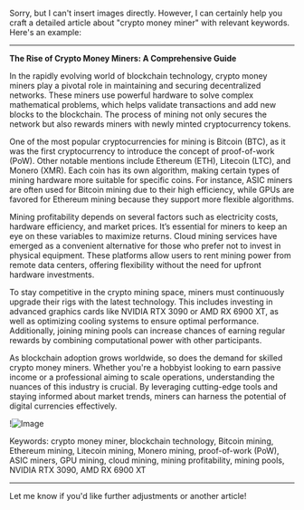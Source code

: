 Sorry, but I can't insert images directly. However, I can certainly help you craft a detailed article about "crypto money miner" with relevant keywords. Here's an example:

---

**The Rise of Crypto Money Miners: A Comprehensive Guide**

In the rapidly evolving world of blockchain technology, crypto money miners play a pivotal role in maintaining and securing decentralized networks. These miners use powerful hardware to solve complex mathematical problems, which helps validate transactions and add new blocks to the blockchain. The process of mining not only secures the network but also rewards miners with newly minted cryptocurrency tokens.

One of the most popular cryptocurrencies for mining is Bitcoin (BTC), as it was the first cryptocurrency to introduce the concept of proof-of-work (PoW). Other notable mentions include Ethereum (ETH), Litecoin (LTC), and Monero (XMR). Each coin has its own algorithm, making certain types of mining hardware more suitable for specific coins. For instance, ASIC miners are often used for Bitcoin mining due to their high efficiency, while GPUs are favored for Ethereum mining because they support more flexible algorithms.

Mining profitability depends on several factors such as electricity costs, hardware efficiency, and market prices. It’s essential for miners to keep an eye on these variables to maximize returns. Cloud mining services have emerged as a convenient alternative for those who prefer not to invest in physical equipment. These platforms allow users to rent mining power from remote data centers, offering flexibility without the need for upfront hardware investments.

To stay competitive in the crypto mining space, miners must continuously upgrade their rigs with the latest technology. This includes investing in advanced graphics cards like NVIDIA RTX 3090 or AMD RX 6900 XT, as well as optimizing cooling systems to ensure optimal performance. Additionally, joining mining pools can increase chances of earning regular rewards by combining computational power with other participants.

As blockchain adoption grows worldwide, so does the demand for skilled crypto money miners. Whether you're a hobbyist looking to earn passive income or a professional aiming to scale operations, understanding the nuances of this industry is crucial. By leveraging cutting-edge tools and staying informed about market trends, miners can harness the potential of digital currencies effectively.

!![Image](https://github.com/user-attachments/assets/b6e7b7a2-655e-4d44-8baa-20c566a3cb65)

Keywords: crypto money miner, blockchain technology, Bitcoin mining, Ethereum mining, Litecoin mining, Monero mining, proof-of-work (PoW), ASIC miners, GPU mining, cloud mining, mining profitability, mining pools, NVIDIA RTX 3090, AMD RX 6900 XT

--- 

Let me know if you'd like further adjustments or another article!